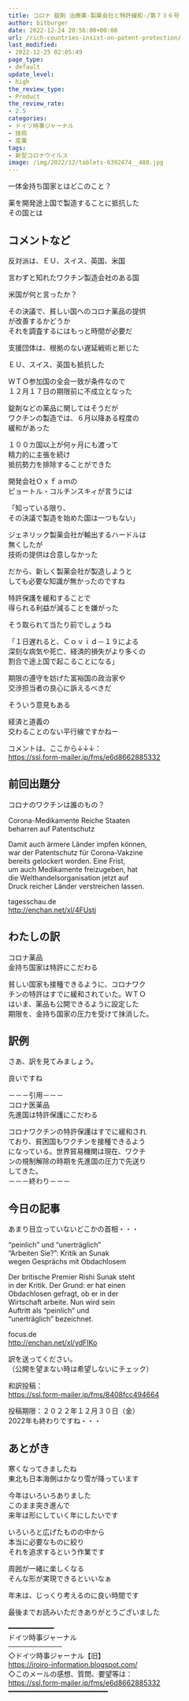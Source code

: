 ```yaml
---
title: コロナ 錠剤 治療薬-製薬会社と特許緩和-/第７３６号
author: bitburger
date: 2022-12-24 20:56:00+00:00
url: /rich-countries-insist-on-patent-protection/
last_modified:
- 2022-12-25 02:05:49
page_type:
- default
update_level:
- high
the_review_type:
- Product
the_review_rate:
- 2.5
categories:
- ドイツ時事ジャーナル
- 技術
- 産業
tags:
- 新型コロナウイルス
image: /img/2022/12/tablets-6392474__480.jpg
---
```

一体金持ち国家とはどこのこと？

薬を開発途上国で製造することに抵抗した  
その国とは

## コメントなど
反対派は、ＥＵ、スイス、英国、米国

言わずと知れたワクチン製造会社のある国

米国が何と言ったか？

その決議で、貧しい国へのコロナ薬品の提供  
が改善するかどうか  
それを調査するにはもっと時間が必要だ

支援団体は、根拠のない遅延戦術と断じた

ＥＵ、スイス、英国も抵抗した

ＷＴＯ参加国の全会一致が条件なので  
１２月１７日の期限前に不成立となった

錠剤などの薬品に関してはそうだが  
ワクチンの製造では、６月以降ある程度の  
緩和があった

１００カ国以上が何ヶ月にも渡って  
精力的に主張を続け  
抵抗勢力を排除することができた

開発会社Ｏｘｆａｍの  
ピョートル・コルチンスキィが言うには

「知っている限り、  
その決議で製造を始めた国は一つもない」

ジェネリック製薬会社が輸出するハードルは  
無くしたが  
技術の提供は合意しなかった

だから、新しく製薬会社が製造しようと  
しても必要な知識が無かったのですね

特許保護を緩和することで  
得られる利益が減ることを嫌がった

そう取られて当たり前でしょうね

「１日遅れると、Ｃｏｖｉｄ－１９による  
深刻な病気や死亡、経済的損失がより多くの  
割合で途上国で起こることになる」

期限の遵守を妨げた富裕国の政治家や  
交渉担当者の良心に訴えるべきだ

そういう意見もある

経済と道義の  
交わることのない平行線ですかねー

コメントは、ここから↓↓↓：  
<https://ssl.form-mailer.jp/fms/e6d8662885332>

## 前回出題分
コロナのワクチンは誰のもの？

Corona-Medikamente Reiche Staaten  
beharren auf Patentschutz

Damit auch ärmere Länder impfen können,  
war der Patentschutz für Corona-Vakzine  
bereits gelockert worden. Eine Frist,  
um auch Medikamente freizugeben, hat  
die Welthandelsorganisation jetzt auf  
Druck reicher Länder verstreichen lassen.

tagesschau.de  
<http://enchan.net/xl/4FUstj>

## わたしの訳
コロナ薬品  
金持ち国家は特許にこだわる

貧しい国家も接種できるように、コロナワク  
チンの特許はすでに緩和されていた。ＷＴＯ  
はいま、薬品も公開できるように設定した  
期限を、金持ち国家の圧力を受けて抹消した。

## 訳例
さあ、訳を見てみましょう。

良いですね

－－－引用－－－  
コロナ医薬品  
先進国は特許保護にこだわる

コロナワクチンの特許保護はすでに緩和され  
ており、貧困国もワクチンを接種できるよう  
になっている。世界貿易機関は現在、ワクチ  
ンの規制解除の時期を先進国の圧力で先送り  
してきた。  
－－－終わり－－－

## 今日の記事
あまり目立っていないどこかの首相・・・

&#8220;peinlich&#8221; und &#8220;unerträglich&#8221;  
&#8220;Arbeiten Sie?&#8221;: Kritik an Sunak  
wegen Gesprächs mit Obdachlosem

Der britische Premier Rishi Sunak steht  
in der Kritik. Der Grund: er hat einen  
Obdachlosen gefragt, ob er in der  
Wirtschaft arbeite. Nun wird sein  
Auftritt als &#8220;peinlich&#8221; und  
&#8220;unerträglich&#8221; bezeichnet.

focus.de  
<http://enchan.net/xl/ydFIKo>

訳を送ってください。  
（公開を望まない時は希望しないにチェック）

和訳投稿：  
<https://ssl.form-mailer.jp/fms/8408fcc494664>

投稿期限：２０２２年１２月３０日（金）  
2022年も終わりですね・・・

## あとがき
寒くなってきましたね  
東北も日本海側はかなり雪が降っています

今年はいろいろありました  
このまま突き進んで  
来年は形にしていく年にしたいです

いろいろと広げたものの中から  
本当に必要なものに絞り  
それを追求するという作業です

周囲が一緒に楽しくなる  
そんな形が実現できるといいなぁ

年末は、じっくり考えるのに良い時間です

最後までお読みいただきありがとうございました

━━━━━━━━━━━  
ドイツ時事ジャーナル  
───────────  
◇ドイツ時事ジャーナル【旧】  
<https://iroiro-information.blogspot.com/>  
◇このメールの感想、質問、要望等は：  
<https://ssl.form-mailer.jp/fms/e6d8662885332>  
━━━━━━━━━━━━━━━━━━━━━━━━